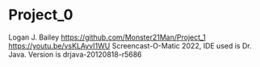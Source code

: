 # Project_0
Logan J. Bailey
https://github.com/Monster21Man/Project_1
https://youtu.be/vsKLAyvI1WU
Screencast-O-Matic 2022, IDE used is Dr. Java. Version is drjava-20120818-r5686
